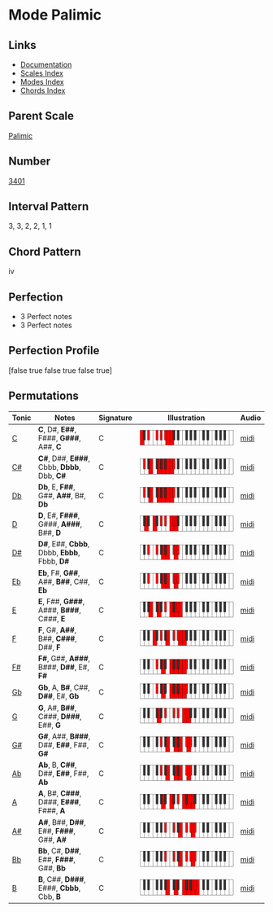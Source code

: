 # Mode Palimic

## Links

- [Documentation](README.md)
- [Scales Index](Scales.md)
- [Modes Index](Modes.md)
- [Chords Index](Chords.md)

## Parent Scale

[Palimic](ScalePalimic.md)

## Number

[3401](https://ianring.com/musictheory/scales/3401)

## Interval Pattern

3, 3, 2, 2, 1, 1

## Chord Pattern

iv

## Perfection

- 3 Perfect notes
- 3 Perfect notes

## Perfection Profile

[false true false true false true]

## Permutations

| Tonic | Notes | Signature | Illustration | Audio |
|-------|-------|-----------|--------------|-------|
| [C](ModeCNaturalPalimic.md) | **C**, D#, **E##**, F###, **G###**, A##, **C** | C | ![CNaturalPalimic](ModeCNaturalPalimic.png) | [midi](https://github.com/edipermadi/music/blob/main/docs/ModeCNaturalPalimic.mid?raw=true) |
| [C#](ModeCSharpPalimic.md) | **C#**, D##, **E###**, Cbbb, **Dbbb**, Dbb, **C#** | C | ![CSharpPalimic](ModeCSharpPalimic.png) | [midi](https://github.com/edipermadi/music/blob/main/docs/ModeCSharpPalimic.mid?raw=true) |
| [Db](ModeDFlatPalimic.md) | **Db**, E, **F##**, G##, **A##**, B#, **Db** | C | ![DFlatPalimic](ModeDFlatPalimic.png) | [midi](https://github.com/edipermadi/music/blob/main/docs/ModeDFlatPalimic.mid?raw=true) |
| [D](ModeDNaturalPalimic.md) | **D**, E#, **F###**, G###, **A###**, B##, **D** | C | ![DNaturalPalimic](ModeDNaturalPalimic.png) | [midi](https://github.com/edipermadi/music/blob/main/docs/ModeDNaturalPalimic.mid?raw=true) |
| [D#](ModeDSharpPalimic.md) | **D#**, E##, **Cbbb**, Dbbb, **Ebbb**, Fbbb, **D#** | C | ![DSharpPalimic](ModeDSharpPalimic.png) | [midi](https://github.com/edipermadi/music/blob/main/docs/ModeDSharpPalimic.mid?raw=true) |
| [Eb](ModeEFlatPalimic.md) | **Eb**, F#, **G##**, A##, **B##**, C##, **Eb** | C | ![EFlatPalimic](ModeEFlatPalimic.png) | [midi](https://github.com/edipermadi/music/blob/main/docs/ModeEFlatPalimic.mid?raw=true) |
| [E](ModeENaturalPalimic.md) | **E**, F##, **G###**, A###, **B###**, C###, **E** | C | ![ENaturalPalimic](ModeENaturalPalimic.png) | [midi](https://github.com/edipermadi/music/blob/main/docs/ModeENaturalPalimic.mid?raw=true) |
| [F](ModeFNaturalPalimic.md) | **F**, G#, **A##**, B##, **C###**, D##, **F** | C | ![FNaturalPalimic](ModeFNaturalPalimic.png) | [midi](https://github.com/edipermadi/music/blob/main/docs/ModeFNaturalPalimic.mid?raw=true) |
| [F#](ModeFSharpPalimic.md) | **F#**, G##, **A###**, B###, **D##**, E#, **F#** | C | ![FSharpPalimic](ModeFSharpPalimic.png) | [midi](https://github.com/edipermadi/music/blob/main/docs/ModeFSharpPalimic.mid?raw=true) |
| [Gb](ModeGFlatPalimic.md) | **Gb**, A, **B#**, C##, **D##**, E#, **Gb** | C | ![GFlatPalimic](ModeGFlatPalimic.png) | [midi](https://github.com/edipermadi/music/blob/main/docs/ModeGFlatPalimic.mid?raw=true) |
| [G](ModeGNaturalPalimic.md) | **G**, A#, **B##**, C###, **D###**, E##, **G** | C | ![GNaturalPalimic](ModeGNaturalPalimic.png) | [midi](https://github.com/edipermadi/music/blob/main/docs/ModeGNaturalPalimic.mid?raw=true) |
| [G#](ModeGSharpPalimic.md) | **G#**, A##, **B###**, D##, **E##**, F##, **G#** | C | ![GSharpPalimic](ModeGSharpPalimic.png) | [midi](https://github.com/edipermadi/music/blob/main/docs/ModeGSharpPalimic.mid?raw=true) |
| [Ab](ModeAFlatPalimic.md) | **Ab**, B, **C##**, D##, **E##**, F##, **Ab** | C | ![AFlatPalimic](ModeAFlatPalimic.png) | [midi](https://github.com/edipermadi/music/blob/main/docs/ModeAFlatPalimic.mid?raw=true) |
| [A](ModeANaturalPalimic.md) | **A**, B#, **C###**, D###, **E###**, F###, **A** | C | ![ANaturalPalimic](ModeANaturalPalimic.png) | [midi](https://github.com/edipermadi/music/blob/main/docs/ModeANaturalPalimic.mid?raw=true) |
| [A#](ModeASharpPalimic.md) | **A#**, B##, **D##**, E##, **F###**, G##, **A#** | C | ![ASharpPalimic](ModeASharpPalimic.png) | [midi](https://github.com/edipermadi/music/blob/main/docs/ModeASharpPalimic.mid?raw=true) |
| [Bb](ModeBFlatPalimic.md) | **Bb**, C#, **D##**, E##, **F###**, G##, **Bb** | C | ![BFlatPalimic](ModeBFlatPalimic.png) | [midi](https://github.com/edipermadi/music/blob/main/docs/ModeBFlatPalimic.mid?raw=true) |
| [B](ModeBNaturalPalimic.md) | **B**, C##, **D###**, E###, **Cbbb**, Cbb, **B** | C | ![BNaturalPalimic](ModeBNaturalPalimic.png) | [midi](https://github.com/edipermadi/music/blob/main/docs/ModeBNaturalPalimic.mid?raw=true) |
